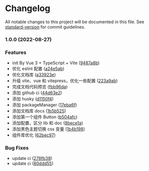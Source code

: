 # Changelog

All notable changes to this project will be documented in this file. See
[standard-version](https://github.com/conventional-changelog/standard-version) for commit guidelines.

### 1.0.0 (2022-08-27)

### Features

-   init By Vue 3 + TypeScript + Vite
    ([9487a8b](https://github.com/wei-design/web-vue/commit/9487a8be27d396f6ea96b0ff3b57473325d7f54b))
-   优化 eslint 配置 ([a24e5ab](https://github.com/wei-design/web-vue/commit/a24e5ab7bba764a886f4793e9231082f9fffeb6a))
-   优化文档库 ([a33923e](https://github.com/wei-design/web-vue/commit/a33923ea11ba64454097896bb2679e218cc439b7))
-   升级 vite、vue 和 vitepress，优化一些配置
    ([223a9ab](https://github.com/wei-design/web-vue/commit/223a9ab979cf19d6b13e8c36ad55aebf48bc39da))
-   完成文档代码预览 ([fbb96da](https://github.com/wei-design/web-vue/commit/fbb96da11e6195a0cbcbfb6f4c34555ecda5617e))
-   添加 github ci ([44d63e2](https://github.com/wei-design/web-vue/commit/44d63e2cb714669945a3d27f99f3148915c904c4))
-   添加 husky ([d1150f4](https://github.com/wei-design/web-vue/commit/d1150f47e84dc4ddc0fda5d16bc1ab837b551b05))
-   添加 packageManager
    ([17eba6f](https://github.com/wei-design/web-vue/commit/17eba6f1d8e9b9dc537996e49ea1e1ed3b251520))
-   添加文档库 docs ([1b5b525](https://github.com/wei-design/web-vue/commit/1b5b5257059857da9bc0d10cc03ac45b4a46f5f6))
-   添加第一个组件 Button
    ([b504afc](https://github.com/wei-design/web-vue/commit/b504afc40e119f0c336f27792775236d2f708762))
-   添加配置，区分 lib 和 doc
    ([8bece1a](https://github.com/wei-design/web-vue/commit/8bece1a69ed1c685632460212bae4a26eab3fd8f))
-   添加黑色主题切换 css 变量
    ([1b4b198](https://github.com/wei-design/web-vue/commit/1b4b1986dc35664ea000cfdb6c34da8582866b3b))
-   组件库优化 ([62bec97](https://github.com/wei-design/web-vue/commit/62bec97692fa1bfd961f2e9bc064e10c3ab74b8e))

### Bug Fixes

-   update ci ([278fb38](https://github.com/wei-design/web-vue/commit/278fb3860f460bbbdb045fd2bbe96c9994505d6e))
-   update ci ([80ddd55](https://github.com/wei-design/web-vue/commit/80ddd55e367d5c495354757d584827a97ba25a0d))
